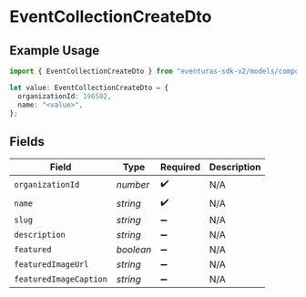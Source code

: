 # EventCollectionCreateDto

## Example Usage

```typescript
import { EventCollectionCreateDto } from "eventuras-sdk-v2/models/components";

let value: EventCollectionCreateDto = {
  organizationId: 196582,
  name: "<value>",
};
```

## Fields

| Field                  | Type                   | Required               | Description            |
| ---------------------- | ---------------------- | ---------------------- | ---------------------- |
| `organizationId`       | *number*               | :heavy_check_mark:     | N/A                    |
| `name`                 | *string*               | :heavy_check_mark:     | N/A                    |
| `slug`                 | *string*               | :heavy_minus_sign:     | N/A                    |
| `description`          | *string*               | :heavy_minus_sign:     | N/A                    |
| `featured`             | *boolean*              | :heavy_minus_sign:     | N/A                    |
| `featuredImageUrl`     | *string*               | :heavy_minus_sign:     | N/A                    |
| `featuredImageCaption` | *string*               | :heavy_minus_sign:     | N/A                    |